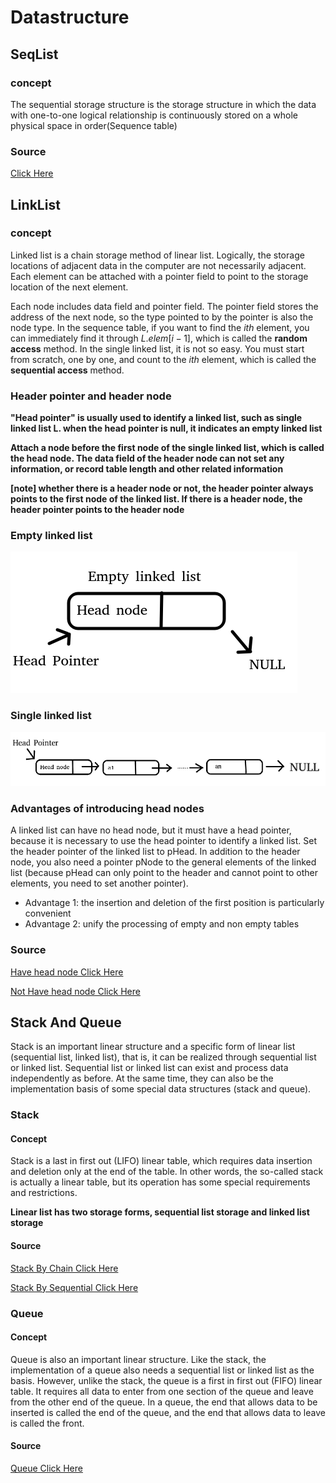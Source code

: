 # Datastructure



## SeqList

### concept

The sequential storage structure is the storage structure in which the data with one-to-one logical relationship is continuously stored on a whole physical space in order(Sequence table)

### Source

[Click Here](https://github.com/28251536/algorithms/blob/master/DataStructure/source/SeqList.c)

## LinkList

### concept

Linked list is a chain storage method of linear list. Logically, the storage locations of adjacent data in the computer are not necessarily adjacent. Each element can be attached with a pointer field to point to the storage location of the next element.

Each node includes data field and pointer field. The pointer field stores the address of the next node, so the type pointed to by the pointer is also the node type.
In the sequence table, if you want to find the $ith$ element, you can immediately find it through $L.elem [i-1]$, which is called the **random access** method. In the single linked list, it is not so easy. You must start from scratch, one by one, and count to the $ith$ element, which is called the **sequential access** method.

### Header pointer and header node

**"Head pointer" is usually used to identify a linked list, such as single linked list L. when the head pointer is null, it indicates an empty linked list**

**Attach a node before the first node of the single linked list, which is called the head node. The data field of the header node can not set any information, or record table length and other related information**

**[note] whether there is a header node or not, the header pointer always points to the first node of the linked list. If there is a header node, the header pointer points to the header node**

### Empty  linked list

![EmptyLinkList](./pictures/emptylinklist.png)

### Single linked list

![LinkList](./pictures/LinkList.png)

### Advantages of introducing head nodes

A linked list can have no head node, but it must have a head pointer, because it is necessary to use the head pointer to identify a linked list. Set the header pointer of the linked list to pHead. In addition to the header node, you also need a pointer pNode to the general elements of the linked list (because pHead can only point to the header and cannot point to other elements, you need to set another pointer).

* Advantage 1: the insertion and deletion of the first position is particularly convenient
* Advantage 2: unify the processing of empty and non empty tables

### Source

[Have head node  Click Here](https://github.com/28251536/algorithms/blob/master/DataStructure/source/LinkListHaveHead.c)

[Not Have head node  Click Here](https://github.com/28251536/algorithms/blob/master/DataStructure/source/LinkListNoneHead.c)

## Stack And Queue

Stack is an important linear structure and a specific form of linear list (sequential list, linked list), that is, it can be realized through sequential list or linked list.
Sequential list or linked list can exist and process data independently as before. At the same time, they can also be the implementation basis of some special data structures (stack and queue).

### Stack

#### Concept

Stack is a last in first out (LIFO) linear table, which requires data insertion and deletion only at the end of the table. In other words, the so-called stack is actually a linear table, but its operation has some special requirements and restrictions.

**Linear list has two storage forms, sequential list storage and linked list storage**

#### Source

[Stack By Chain  Click Here](https://github.com/28251536/algorithms/blob/master/DataStructure/source/StackByChain.c)

[Stack By Sequential Click Here](https://github.com/28251536/algorithms/blob/master/DataStructure/source/StackBySequential.c)

### Queue

#### Concept

Queue is also an important linear structure. Like the stack, the implementation of a queue also needs a sequential list or linked list as the basis. However, unlike the stack, the queue is a first in first out (FIFO) linear table. It requires all data to enter from one section of the queue and leave from the other end of the queue. In a queue, the end that allows data to be inserted is called the end of the queue, and the end that allows data to leave is called the front. 

#### Source

[Queue Click Here](https://github.com/28251536/algorithms/blob/master/DataStructure/source/Queue.c)

